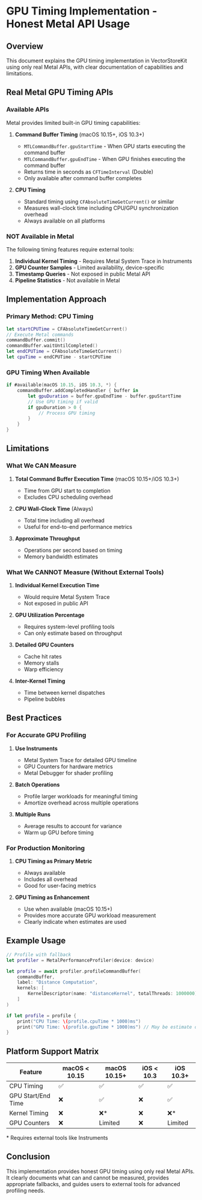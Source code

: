 # GPU Timing Implementation - Honest Metal API Usage

## Overview

This document explains the GPU timing implementation in VectorStoreKit using only real Metal APIs, with clear documentation of capabilities and limitations.

## Real Metal GPU Timing APIs

### Available APIs

Metal provides limited built-in GPU timing capabilities:

1. **Command Buffer Timing** (macOS 10.15+, iOS 10.3+)
   - `MTLCommandBuffer.gpuStartTime` - When GPU starts executing the command buffer
   - `MTLCommandBuffer.gpuEndTime` - When GPU finishes executing the command buffer
   - Returns time in seconds as `CFTimeInterval` (Double)
   - Only available after command buffer completes

2. **CPU Timing**
   - Standard timing using `CFAbsoluteTimeGetCurrent()` or similar
   - Measures wall-clock time including CPU/GPU synchronization overhead
   - Always available on all platforms

### NOT Available in Metal

The following timing features require external tools:

1. **Individual Kernel Timing** - Requires Metal System Trace in Instruments
2. **GPU Counter Samples** - Limited availability, device-specific
3. **Timestamp Queries** - Not exposed in public Metal API
4. **Pipeline Statistics** - Not available in Metal

## Implementation Approach

### Primary Method: CPU Timing

```swift
let startCPUTime = CFAbsoluteTimeGetCurrent()
// Execute Metal commands
commandBuffer.commit()
commandBuffer.waitUntilCompleted()
let endCPUTime = CFAbsoluteTimeGetCurrent()
let cpuTime = endCPUTime - startCPUTime
```

### GPU Timing When Available

```swift
if #available(macOS 10.15, iOS 10.3, *) {
    commandBuffer.addCompletedHandler { buffer in
        let gpuDuration = buffer.gpuEndTime - buffer.gpuStartTime
        // Use GPU timing if valid
        if gpuDuration > 0 {
            // Process GPU timing
        }
    }
}
```

## Limitations

### What We CAN Measure

1. **Total Command Buffer Execution Time** (macOS 10.15+/iOS 10.3+)
   - Time from GPU start to completion
   - Excludes CPU scheduling overhead

2. **CPU Wall-Clock Time** (Always)
   - Total time including all overhead
   - Useful for end-to-end performance metrics

3. **Approximate Throughput**
   - Operations per second based on timing
   - Memory bandwidth estimates

### What We CANNOT Measure (Without External Tools)

1. **Individual Kernel Execution Time**
   - Would require Metal System Trace
   - Not exposed in public API

2. **GPU Utilization Percentage**
   - Requires system-level profiling tools
   - Can only estimate based on throughput

3. **Detailed GPU Counters**
   - Cache hit rates
   - Memory stalls
   - Warp efficiency

4. **Inter-Kernel Timing**
   - Time between kernel dispatches
   - Pipeline bubbles

## Best Practices

### For Accurate GPU Profiling

1. **Use Instruments**
   - Metal System Trace for detailed GPU timeline
   - GPU Counters for hardware metrics
   - Metal Debugger for shader profiling

2. **Batch Operations**
   - Profile larger workloads for meaningful timing
   - Amortize overhead across multiple operations

3. **Multiple Runs**
   - Average results to account for variance
   - Warm up GPU before timing

### For Production Monitoring

1. **CPU Timing as Primary Metric**
   - Always available
   - Includes all overhead
   - Good for user-facing metrics

2. **GPU Timing as Enhancement**
   - Use when available (macOS 10.15+)
   - Provides more accurate GPU workload measurement
   - Clearly indicate when estimates are used

## Example Usage

```swift
// Profile with fallback
let profiler = MetalPerformanceProfiler(device: device)

let profile = await profiler.profileCommandBuffer(
    commandBuffer,
    label: "Distance Computation",
    kernels: [
        KernelDescriptor(name: "distanceKernel", totalThreads: 1000000)
    ]
)

if let profile = profile {
    print("CPU Time: \(profile.cpuTime * 1000)ms")
    print("GPU Time: \(profile.gpuTime * 1000)ms") // May be estimate on older OS
}
```

## Platform Support Matrix

| Feature | macOS < 10.15 | macOS 10.15+ | iOS < 10.3 | iOS 10.3+ |
|---------|---------------|--------------|------------|-----------|
| CPU Timing | ✅ | ✅ | ✅ | ✅ |
| GPU Start/End Time | ❌ | ✅ | ❌ | ✅ |
| Kernel Timing | ❌ | ❌* | ❌ | ❌* |
| GPU Counters | ❌ | Limited | ❌ | Limited |

\* Requires external tools like Instruments

## Conclusion

This implementation provides honest GPU timing using only real Metal APIs. It clearly documents what can and cannot be measured, provides appropriate fallbacks, and guides users to external tools for advanced profiling needs.